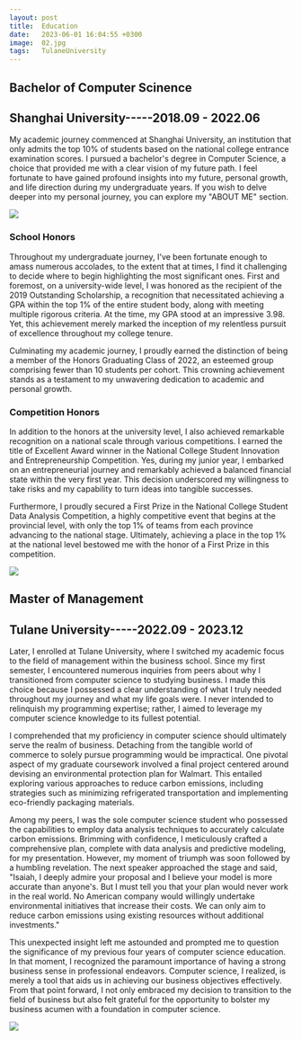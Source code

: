 ```yaml
---
layout: post
title:  Education
date:   2023-06-01 16:04:55 +0300
image:  02.jpg
tags:   TulaneUniversity
---
```

## Bachelor of Computer Scinence 
## Shanghai University-----2018.09 - 2022.06

My academic journey commenced at Shanghai University, an institution that only admits the top 10% of students based on the national college entrance examination scores. I pursued a bachelor's degree in Computer Science, a choice that provided me with a clear vision of my future path. I feel fortunate to have gained profound insights into my future, personal growth, and life direction during my undergraduate years. If you wish to delve deeper into my personal journey, you can explore my "ABOUT ME" section.

![]({{site.baseurl}}/img/12.jpg)

### School Honors

Throughout my undergraduate journey, I've been fortunate enough to amass numerous accolades, to the extent that at times, I find it challenging to decide where to begin highlighting the most significant ones. First and foremost, on a university-wide level, I was honored as the recipient of the 2019 Outstanding Scholarship, a recognition that necessitated achieving a GPA within the top 1% of the entire student body, along with meeting multiple rigorous criteria. At the time, my GPA stood at an impressive 3.98. Yet, this achievement merely marked the inception of my relentless pursuit of excellence throughout my college tenure.

Culminating my academic journey, I proudly earned the distinction of being a member of the Honors Graduating Class of 2022, an esteemed group comprising fewer than 10 students per cohort. This crowning achievement stands as a testament to my unwavering dedication to academic and personal growth.

### Competition Honors

In addition to the honors at the university level, I also achieved remarkable recognition on a national scale through various competitions. I earned the title of Excellent Award winner in the National College Student Innovation and Entrepreneurship Competition. Yes, during my junior year, I embarked on an entrepreneurial journey and remarkably achieved a balanced financial state within the very first year. This decision underscored my willingness to take risks and my capability to turn ideas into tangible successes.

Furthermore, I proudly secured a First Prize in the National College Student Data Analysis Competition, a highly competitive event that begins at the provincial level, with only the top 1% of teams from each province advancing to the national stage. Ultimately, achieving a place in the top 1% at the national level bestowed me with the honor of a First Prize in this competition. 

![]({{site.baseurl}}/img/13.jpg)

## Master of Management 
## Tulane University-----2022.09 - 2023.12

Later, I enrolled at Tulane University, where I switched my academic focus to the field of management within the business school. Since my first semester, I encountered numerous inquiries from peers about why I transitioned from computer science to studying business. I made this choice because I possessed a clear understanding of what I truly needed throughout my journey and what my life goals were. I never intended to relinquish my programming expertise; rather, I aimed to leverage my computer science knowledge to its fullest potential.

I comprehended that my proficiency in computer science should ultimately serve the realm of business. Detaching from the tangible world of commerce to solely pursue programming would be impractical. One pivotal aspect of my graduate coursework involved a final project centered around devising an environmental protection plan for Walmart. This entailed exploring various approaches to reduce carbon emissions, including strategies such as minimizing refrigerated transportation and implementing eco-friendly packaging materials.

Among my peers, I was the sole computer science student who possessed the capabilities to employ data analysis techniques to accurately calculate carbon emissions. Brimming with confidence, I meticulously crafted a comprehensive plan, complete with data analysis and predictive modeling, for my presentation. However, my moment of triumph was soon followed by a humbling revelation. The next speaker approached the stage and said, "Isaiah, I deeply admire your proposal and I believe your model is more accurate than anyone's. But I must tell you that your plan would never work in the real world. No American company would willingly undertake environmental initiatives that increase their costs. We can only aim to reduce carbon emissions using existing resources without additional investments."

This unexpected insight left me astounded and prompted me to question the significance of my previous four years of computer science education. In that moment, I recognized the paramount importance of having a strong business sense in professional endeavors. Computer science, I realized, is merely a tool that aids us in achieving our business objectives effectively. From that point forward, I not only embraced my decision to transition to the field of business but also felt grateful for the opportunity to bolster my business acumen with a foundation in computer science.

![]({{site.baseurl}}/img/14.jpg)
